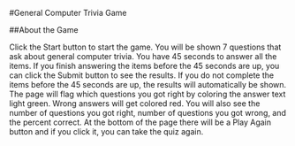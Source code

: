 #General Computer Trivia Game

##About the Game

Click the Start button to start the game. You will be shown 7 questions that ask about general computer trivia. You have 45 seconds to answer all the items. If you finish answering the items before the 45 seconds are up, you can click the Submit button to see the results. If you do not complete the items before the 45 seconds are up, the results will automatically be shown. The page will flag which questions you got right by coloring the answer text light green. Wrong answers will get colored red. You will also see the number of questions you got right, number of questions you got wrong, and the percent correct. At the bottom of the page there will be a Play Again button and if you click it, you can take the quiz again.
